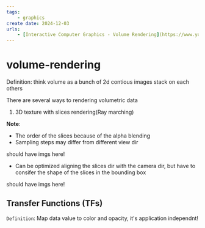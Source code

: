 ```yaml
---
tags:
    - graphics
create date: 2024-12-03
urls:
    - [Interactive Computer Graphics - Volume Rendering](https://www.youtube.com/watch?v=y4KdxaMC69w)
---
```


# volume-rendering

Definition: think volume as a bunch of 2d contious images stack on each others

There are several ways to rendering volumetric data

1. 3D texture with slices rendering(Ray marching)

**Note**:

- The order of the slices because of the alpha blending
- Sampling steps may differ from different view dir

should have imgs here!

- Can be optimized aligning the slices dir with the camera dir, but have to consifer the shape of the slices in the bounding box

should have imgs here!


## Transfer Functions (TFs)

`Definition`: Map data value to color and opacity, it's application independnt!
